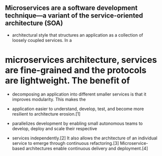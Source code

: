 ## Microservices are a software development technique—a variant of the service-oriented architecture (SOA) 
- architectural style that structures an application as a collection of loosely coupled services. In a 
# microservices architecture, services are fine-grained and the protocols are lightweight. The benefit of 
- decomposing an application into different smaller services is that it improves modularity. This makes the 
- application easier to understand, develop, test, and become more resilient to architecture erosion.[1] 

- parallelizes development by enabling small autonomous teams to develop, deploy and scale their respective
- services independently.[2] It also allows the architecture of an individual service to emerge through continuous refactoring.[3] Microservice-based architectures enable continuous delivery and deployment.[4]
